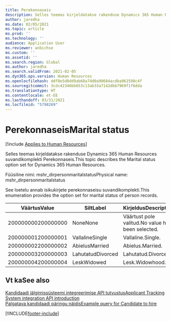 ```yaml
---
title: Perekonnaseis
description: Selles teemas kirjeldatakse rakenduse Dynamics 365 Human Resources suvandikomplekti Perekonnaseis.
author: jaredha
ms.date: 02/05/2021
ms.topic: article
ms.prod: ''
ms.technology: ''
audience: Application User
ms.reviewer: anbichse
ms.custom: ''
ms.assetid: ''
ms.search.region: Global
ms.author: jaredha
ms.search.validFrom: 2021-02-05
ms.dyn365.ops.version: Human Resources
ms.openlocfilehash: ddf8e5d8dd9ab68a74d0a90684acdba961598c4f
ms.sourcegitcommit: 3cdc42346bb653c13ab33a7142dbb7969f1f6dda
ms.translationtype: HT
ms.contentlocale: et-EE
ms.lasthandoff: 03/31/2021
ms.locfileid: "5798269"
---
```

# <a name="marital-status"></a><span data-ttu-id="c89f4-103">Perekonnaseis</span><span class="sxs-lookup"><span data-stu-id="c89f4-103">Marital status</span></span>

[!include [Applies to Human Resources](../includes/applies-to-hr.md)]

<span data-ttu-id="c89f4-104">Selles teemas kirjeldatakse rakenduse Dynamics 365 Human Resources suvandikomplekti Perekonnaseis.</span><span class="sxs-lookup"><span data-stu-id="c89f4-104">This topic describes the Marital status option set for Dynamics 365 Human Resources.</span></span>

<span data-ttu-id="c89f4-105">Füüsiline nimi: mshr_dirpersonmaritalstatus</span><span class="sxs-lookup"><span data-stu-id="c89f4-105">Physical name: mshr_dirpersonmaritalstatus</span></span>

<span data-ttu-id="c89f4-106">See loetelu annab isikukirjete perekonnaseisu suvandikomplekti.</span><span class="sxs-lookup"><span data-stu-id="c89f4-106">This enumeration provides the option set for marital status of person records.</span></span>

| <span data-ttu-id="c89f4-107">Väärtus</span><span class="sxs-lookup"><span data-stu-id="c89f4-107">Value</span></span> | <span data-ttu-id="c89f4-108">Silt</span><span class="sxs-lookup"><span data-stu-id="c89f4-108">Label</span></span> | <span data-ttu-id="c89f4-109">Kirjeldus</span><span class="sxs-lookup"><span data-stu-id="c89f4-109">Description</span></span> |
| --- | --- | --- |
| <span data-ttu-id="c89f4-110">200000000</span><span class="sxs-lookup"><span data-stu-id="c89f4-110">200000000</span></span> | <span data-ttu-id="c89f4-111">None</span><span class="sxs-lookup"><span data-stu-id="c89f4-111">None</span></span> | <span data-ttu-id="c89f4-112">Väärtust pole valitud.</span><span class="sxs-lookup"><span data-stu-id="c89f4-112">No value has been selected.</span></span>
| <span data-ttu-id="c89f4-113">200000001</span><span class="sxs-lookup"><span data-stu-id="c89f4-113">200000001</span></span> | <span data-ttu-id="c89f4-114">Vallaline</span><span class="sxs-lookup"><span data-stu-id="c89f4-114">Single</span></span> | <span data-ttu-id="c89f4-115">Vallaline.</span><span class="sxs-lookup"><span data-stu-id="c89f4-115">Single.</span></span> |
| <span data-ttu-id="c89f4-116">200000002</span><span class="sxs-lookup"><span data-stu-id="c89f4-116">200000002</span></span> | <span data-ttu-id="c89f4-117">Abielus</span><span class="sxs-lookup"><span data-stu-id="c89f4-117">Married</span></span> | <span data-ttu-id="c89f4-118">Abielus.</span><span class="sxs-lookup"><span data-stu-id="c89f4-118">Married.</span></span> |
| <span data-ttu-id="c89f4-119">200000003</span><span class="sxs-lookup"><span data-stu-id="c89f4-119">200000003</span></span> | <span data-ttu-id="c89f4-120">Lahutatud</span><span class="sxs-lookup"><span data-stu-id="c89f4-120">Divorced</span></span> | <span data-ttu-id="c89f4-121">Lahutatud.</span><span class="sxs-lookup"><span data-stu-id="c89f4-121">Divorced.</span></span> |
| <span data-ttu-id="c89f4-122">200000004</span><span class="sxs-lookup"><span data-stu-id="c89f4-122">200000004</span></span> | <span data-ttu-id="c89f4-123">Lesk</span><span class="sxs-lookup"><span data-stu-id="c89f4-123">Widowed</span></span> | <span data-ttu-id="c89f4-124">Lesk.</span><span class="sxs-lookup"><span data-stu-id="c89f4-124">Widowhood.</span></span> |

## <a name="see-also"></a><span data-ttu-id="c89f4-125">Vt ka</span><span class="sxs-lookup"><span data-stu-id="c89f4-125">See also</span></span>

[<span data-ttu-id="c89f4-126">Kandidaadi jälgimissüsteemi integreerimise API tutvustus</span><span class="sxs-lookup"><span data-stu-id="c89f4-126">Applicant Tracking System integration API introduction</span></span>](hr-admin-integration-ats-api-introduction.md)<br>
[<span data-ttu-id="c89f4-127">Palgatava kandidaadi päringu näidis</span><span class="sxs-lookup"><span data-stu-id="c89f4-127">Example query for Candidate to hire</span></span>](hr-admin-integration-ats-api-candidate-to-hire-example-query.md)


[!INCLUDE[footer-include](../includes/footer-banner.md)]
